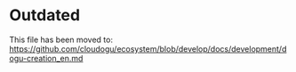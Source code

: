 # Outdated

This file has been moved to: https://github.com/cloudogu/ecosystem/blob/develop/docs/development/dogu-creation_en.md
